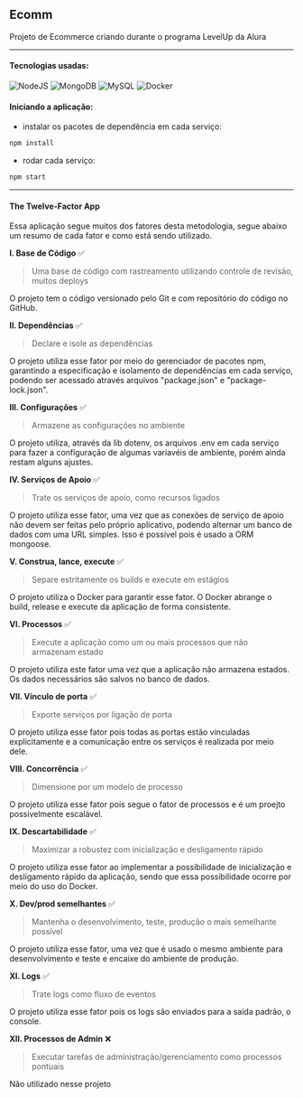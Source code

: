 ## Ecomm 

Projeto de Ecommerce criando durante o programa LevelUp da Alura
________________________________

#### Tecnologias usadas:
![NodeJS](https://img.shields.io/badge/Node.js-339933?style=for-the-badge&logo=nodedotjs&logoColor=white) ![MongoDB](https://img.shields.io/badge/MongoDB-4EA94B?style=for-the-badge&logo=mongodb&logoColor=white) ![MySQL](https://img.shields.io/badge/MySQL-00000F?style=for-the-badge&logo=mysql&logoColor=white) ![Docker](https://img.shields.io/badge/Docker-2496ED?style=for-the-badge&logo=docker&logoColor=white)

#### Iniciando a aplicação:
- instalar os pacotes de dependência em cada serviço: 
```javascript 
npm install
```
- rodar cada serviço: 
```javascript 
npm start
```
________________________________
#### The Twelve-Factor App
Essa aplicação segue muitos dos fatores desta metodologia, segue abaixo um resumo de cada fator e como está sendo utilizado.

**I. Base de Código** :white_check_mark:
> Uma base de código com rastreamento utilizando controle de revisão, muitos deploys

O projeto tem o código versionado pelo Git e com repositório do código no GitHub.

**II. Dependências** :white_check_mark:
> Declare e isole as dependências

O projeto utiliza esse fator por meio do gerenciador de pacotes npm, garantindo a especificação e isolamento de dependências em cada serviço, podendo ser acessado através arquivos "package.json" e "package-lock.json".

**III. Configurações** :white_check_mark:
> Armazene as configurações no ambiente

O projeto utiliza, através da lib dotenv, os arquivos .env em cada serviço para fazer a configuração de algumas variavéis de ambiente, porém ainda restam alguns ajustes.

**IV. Serviços de Apoio** :white_check_mark:
> Trate os serviços de apoio, como recursos ligados

O projeto utiliza esse fator, uma vez que as conexões de serviço de apoio não devem ser feitas pelo próprio aplicativo, podendo alternar um banco de dados com uma URL simples. Isso é possível pois é usado a ORM mongoose.

**V. Construa, lance, execute** :white_check_mark:

> Separe estritamente os builds e execute em estágios

O projeto utiliza o Docker para garantir esse fator. O Docker abrange o build, release e execute da aplicação de forma consistente.

**VI. Processos** :white_check_mark:
> Execute a aplicação como um ou mais processos que não armazenam estado

O projeto utiliza este fator uma vez que a aplicação não armazena estados. Os dados necessários são salvos no banco de dados.

**VII. Vínculo de porta** :white_check_mark:
> Exporte serviços por ligação de porta

O projeto utiliza esse fator pois todas as portas estão vinculadas explicitamente e a comunicação entre os serviços é realizada por meio dele.

**VIII. Concorrência** :white_check_mark:
> Dimensione por um modelo de processo

O projeto utiliza esse fator pois segue o fator de processos e é um proejto possivelmente escalável.

**IX. Descartabilidade** :white_check_mark:
> Maximizar a robustez com inicialização e desligamento rápido

O projeto utiliza esse fator ao implementar a possibilidade de inicialização e desligamento rápido da aplicação, sendo que essa possibilidade ocorre por meio do uso do Docker.

**X. Dev/prod semelhantes** :white_check_mark:
> Mantenha o desenvolvimento, teste, produção o mais semelhante possível

O projeto utiliza esse fator, uma vez que é usado o mesmo ambiente para desenvolvimento e teste e encaixe do ambiente de produção.

**XI. Logs** :white_check_mark:
> Trate logs como fluxo de eventos

O projeto utiliza esse fator pois os logs são enviados para a saída padrão, o console.

**XII. Processos de Admin** :x:
> Executar tarefas de administração/gerenciamento como processos pontuais

Não utilizado nesse projeto

